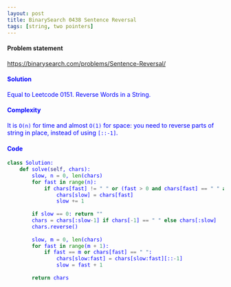 ```yaml
---
layout: post
title: BinarySearch 0438 Sentence Reversal
tags: [string, two pointers]
---
```


#### Problem statement

<a href="https://binarysearch.com/problems/Sentence-Reversal/"> <font color = blue>https://binarysearch.com/problems/Sentence-Reversal/

#### Solution
Equal to Leetcode 0151. Reverse Words in a String.

#### Complexity
It is `O(n)` for time and almost `O(1)` for space: you need to reverse parts of string in place, instead of using `[::-1]`.

#### Code
```python
class Solution:
    def solve(self, chars):
        slow, n = 0, len(chars)
        for fast in range(n):
            if chars[fast] != " " or (fast > 0 and chars[fast] == " " and chars[fast-1] != " "):
                chars[slow] = chars[fast]
                slow += 1
                
        if slow == 0: return ""       
        chars = chars[:slow-1] if chars[-1] == " " else chars[:slow]
        chars.reverse()
        
        slow, m = 0, len(chars)
        for fast in range(m + 1):
            if fast == m or chars[fast] == " ":
                chars[slow:fast] = chars[slow:fast][::-1]
                slow = fast + 1
                
        return chars
```

